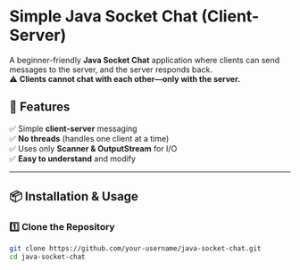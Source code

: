 # Simple Java Socket Chat (Client-Server)

A beginner-friendly **Java Socket Chat** application where clients can send messages to the server, and the server responds back.  
⚠️ **Clients cannot chat with each other—only with the server.**

## 🚀 Features
✅ Simple **client-server** messaging  
✅ **No threads** (handles one client at a time)  
✅ Uses only **Scanner & OutputStream** for I/O  
✅ **Easy to understand** and modify  

---

## 📦 Installation & Usage

### 1️⃣ Clone the Repository
```sh
git clone https://github.com/your-username/java-socket-chat.git
cd java-socket-chat
